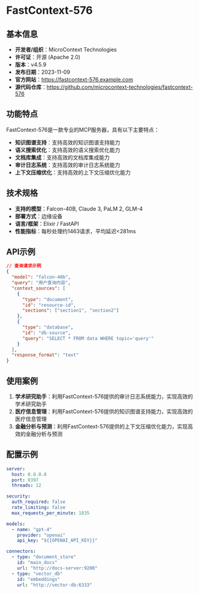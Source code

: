 # FastContext-576

## 基本信息

- **开发者/组织**：MicroContext Technologies
- **许可证**：开源 (Apache 2.0)
- **版本**：v4.5.9
- **发布日期**：2023-11-09
- **官方网站**：https://fastcontext-576.example.com
- **源代码仓库**：https://github.com/microcontext-technologies/fastcontext-576

## 功能特点

FastContext-576是一款专业的MCP服务器，具有以下主要特点：

- **知识图谱支持**：支持高效的知识图谱支持能力
- **语义搜索优化**：支持高效的语义搜索优化能力
- **文档库集成**：支持高效的文档库集成能力
- **审计日志系统**：支持高效的审计日志系统能力
- **上下文压缩优化**：支持高效的上下文压缩优化能力


## 技术规格

- **支持的模型**：Falcon-40B, Claude 3, PaLM 2, GLM-4
- **部署方式**：边缘设备
- **语言/框架**：Elixir / FastAPI
- **性能指标**：每秒处理约1463请求，平均延迟<281ms

## API示例

```json
// 查询请求示例
{
  "model": "falcon-40b",
  "query": "用户查询内容",
  "context_sources": [
    {
      "type": "document",
      "id": "resource-id",
      "sections": ["section1", "section2"]
    },
    {
      "type": "database",
      "id": "db-source",
      "query": "SELECT * FROM data WHERE topic='query'"
    }
  ],
  "response_format": "text"
}
```

## 使用案例

1. **学术研究助手**：利用FastContext-576提供的审计日志系统能力，实现高效的学术研究助手
2. **医疗信息管理**：利用FastContext-576提供的知识图谱支持能力，实现高效的医疗信息管理
3. **金融分析与预测**：利用FastContext-576提供的上下文压缩优化能力，实现高效的金融分析与预测


## 配置示例

```yaml
server:
  host: 0.0.0.0
  port: 8397
  threads: 12

security:
  auth_required: false
  rate_limiting: false
  max_requests_per_minute: 1835

models:
  - name: "gpt-4"
    provider: "openai"
    api_key: "${{OPENAI_API_KEY}}"

connectors:
  - type: "document_store"
    id: "main_docs"
    url: "http://docs-server:9200"
  - type: "vector_db"
    id: "embeddings"
    url: "http://vector-db:6333"
```